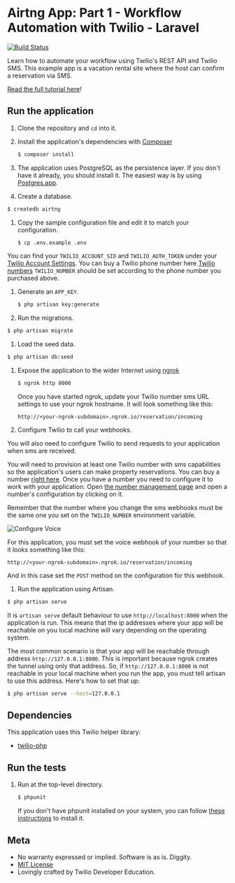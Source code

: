 # Airtng App: Part 1 - Workflow Automation with Twilio - Laravel

[![Build Status](https://travis-ci.org/TwilioDevEd/airtng-laravel.svg)](https://travis-ci.org/TwilioDevEd/airtng-laravel)

Learn how to automate your workflow using Twilio's REST API and Twilio SMS. This example app is a vacation rental site where the host can confirm a reservation via SMS.

[Read the full tutorial here](https://www.twilio.com/docs/tutorials/walkthrough/workflow-automation/php/laravel)!

## Run the application

1. Clone the repository and `cd` into it.

1. Install the application's dependencies with [Composer](https://getcomposer.org/)

   ```bash
   $ composer install
   ```
1. The application uses PostgreSQL as the persistence layer. If you
  don't have it already, you should install it. The easiest way is by
  using [Postgres.app](http://postgresapp.com/).

1. Create a database.

  ```bash
  $ createdb airtng
  ```

1. Copy the sample configuration file and edit it to match your configuration.

   ```bash
   $ cp .env.example .env
   ```

  You can find your `TWILIO_ACCOUNT_SID` and `TWILIO_AUTH_TOKEN` under
  your
  [Twilio Account Settings](https://www.twilio.com/user/account/settings).
  You can buy a Twilio phone number here [Twilio numbers](https://www.twilio.com/user/account/phone-numbers/search)
  `TWILIO_NUMBER` should be set according to the phone number you purchased above.

1. Generate an `APP_KEY`.

   ```bash
   $ php artisan key:generate
   ```

1. Run the migrations.

  ```bash
  $ php artisan migrate
  ```

1. Load the seed data.

  ```bash
  $ php artisan db:seed
  ```

1. Expose the application to the wider Internet using [ngrok](https://ngrok.com/)

   ```bash
   $ ngrok http 8000
   ```
   Once you have started ngrok, update your Twilio number sms URL
   settings to use your ngrok hostname. It will look something like
   this:

   ```
   http://<your-ngrok-subdomain>.ngrok.io/reservation/incoming
   ```

1. Configure Twilio to call your webhooks.

 You will also need to configure Twilio to send requests to your application
 when sms are received.

 You will need to provision at least one Twilio number with sms capabilities
 so the application's users can make property reservations. You can buy a number [right
 here](https://www.twilio.com/user/account/phone-numbers/search). Once you have
 a number you need to configure it to work with your application. Open
 [the number management page](https://www.twilio.com/user/account/phone-numbers/incoming)
 and open a number's configuration by clicking on it.

 Remember that the number where you change the sms webhooks must be the same one you set on
 the `TWILIO_NUMBER` environment variable.

 ![Configure Voice](http://howtodocs.s3.amazonaws.com/twilio-number-config-all-med.gif)

 For this application, you must set the voice webhook of your number so that it
 looks something like this:

 ```
 http://<your-ngrok-subdomain>.ngrok.io/reservation/incoming
 ```

 And in this case set the `POST` method on the configuration for this webhook.

1. Run the application using Artisan.

  ```bash
  $ php artisan serve
  ```

  It is `artisan serve` default behaviour to use `http://localhost:8000` when
  the application is run. This means that the ip addresses where your app will be
  reachable on you local machine will vary depending on the operating system.

  The most common scenario is that your app will be reachable through address
  `http://127.0.0.1:8000`. This is important because ngrok creates the
  tunnel using only that address. So, if `http://127.0.0.1:8000` is not reachable
  in your local machine when you run the app, you must tell artisan to use this
  address. Here's how to set that up:

  ```bash
  $ php artisan serve --host=127.0.0.1
  ```

## Dependencies

This application uses this Twilio helper library:
* [twilio-php](https://github.com/twilio/twilio-php)

## Run the tests

1. Run at the top-level directory.

   ```bash
   $ phpunit
   ```

   If you don't have phpunit installed on your system, you can follow [these
   instructions](https://phpunit.de/manual/current/en/installation.html) to
   install it.

## Meta

* No warranty expressed or implied. Software is as is. Diggity.
* [MIT License](http://www.opensource.org/licenses/mit-license.html)
* Lovingly crafted by Twilio Developer Education.
